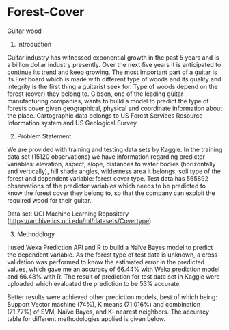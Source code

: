 # Forest-Cover

Guitar wood 

1.	Introduction

Guitar industry has witnessed exponential growth in the past 5 years and is a billion dollar industry presently.
Over the next five years it is anticipated to continue its trend and keep growing. The most important part of a guitar is its
Fret board which is made with different type of woods and its quality and integrity is the first thing a guitarist seek for.
Type of woods depend on the forest (cover) they belong to. Gibson, one of the leading guitar manufacturing companies, wants to
build a model to predict the type of forests cover given geographical, physical and coordinate information about the place. 
Cartographic data belongs to US Forest Services Resource Information system and US Geological Survey.

2.	Problem Statement

We are provided with training and testing data sets by Kaggle. In the training data set (15120 observations) we have
information regarding predictor variables: elevation, aspect, slope, distances to water bodies (horizontally and vertically),
hill shade angles, wilderness area it belongs, soil type of the forest and dependent variable: forest cover type. Test data 
has 565892 observations of the predictor variables which needs to be predicted to know the forest cover they belong to, so that 
the company can exploit the required wood for their guitar. 

Data set: UCI Machine Learning Repository (https://archive.ics.uci.edu/ml/datasets/Covertype)

3.	Methodology

I used Weka Prediction API and R to build a Naïve Bayes model to predict the dependent variable. As the forest type of
test data is unknown, a cross-validation was performed to know the estimated error in the predicted values, which gave me an
accuracy of 66.44% with Weka prediction model and 66.48% with R. The result of prediction for test data set in Kaggle were
uploaded which evaluated the prediction to be 53% accurate. 

Better results were achieved other prediction models, best of which being: Support Vector machine (74%), K means (71.016%) 
and combination (71.77%) of SVM, Naïve Bayes, and K- nearest neighbors. The accuracy table for different methodologies
applied is given below.
